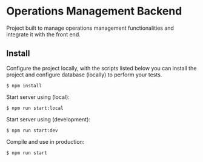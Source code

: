 # Operations Management Backend

Project built to manage operations management functionalities and integrate it with the front end.

## Install

Configure the project locally, with the scripts listed below you can install the project and configure database (locally) to perform your tests.

```shell
$ npm install
```

Start server using (local):

```shell
$ npm run start:local
```

Start server using (development):

```shell
$ npm run start:dev
```

Compile and use in production:

```shell
$ npm run start
```
